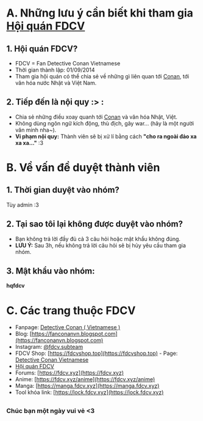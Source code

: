 # A. Những lưu ý cần biết khi tham gia [Hội quán FDCV](https://www.facebook.com/groups/1443094679272941)
## 1. Hội quán FDCV?
* FDCV = Fan Detective Conan Vietnamese
* Thời gian thành lập: 01/09/2014
* Tham gia hội quán có thể chia sẻ về những gì liên quan tới [Conan](#), tới văn hóa nước Nhật và Việt Nam.

## 2. Tiếp đến là nội quy :> :
* Chia sẻ những điều xoay quanh tới [Conan](#) và văn hóa Nhật, Việt.
* Không dùng ngôn ngữ kích động, thù địch, gây war... (hãy là một người văn minh nha~).
* **Vi phạm nội quy:** Thành viên sẽ bị xử lí bằng cách **"cho ra ngoài đảo xa xa xa..."** :3 

# B. Về vấn đề duyệt thành viên
## 1. Thời gian duyệt vào nhóm?
Tùy admin :3
## 2. Tại sao tôi lại không được duyệt vào nhóm?
* Bạn không trả lời đầy đủ cả 3 câu hỏi hoặc mật khẩu không đúng.
* **LƯU Ý:** Sau 3h, nếu không trả lời câu hỏi sẽ bị hủy yêu cầu tham gia nhóm.

## 3. Mật khẩu vào nhóm: 
**hqfdcv**

# C. Các trang thuộc **FDCV**
* Fanpage: [Detective Conan ( Vietnamese )](https://www.facebook.com/fanDetectiveConan)
* Blog: [https://fanconanvn.blogspot.com](https://fanconanvn.blogspot.com)
* Instagram: [@fdcv.subteam](https://www.instagram.com/)
* FDCV Shop: [https://fdcvshop.top](https://fdcvshop.top) - Page: [Detective Conan Vietnamese](https://www.facebook.com/fdcvshop)
* [Hội quán FDCV](https://www.facebook.com/groups/fanconandc)
* Forums: [https://fdcv.xyz](https://fdcv.xyz)
* Anime: [https://fdcv.xyz/anime](https://fdcv.xyz/anime)
* Manga: [https://manga.fdcv.xyz](https://manga.fdcv.xyz)
* Tool khóa link: [https://lock.fdcv.xyz](https://lock.fdcv.xyz)
##
### Chúc bạn một ngày vui vẻ <3
